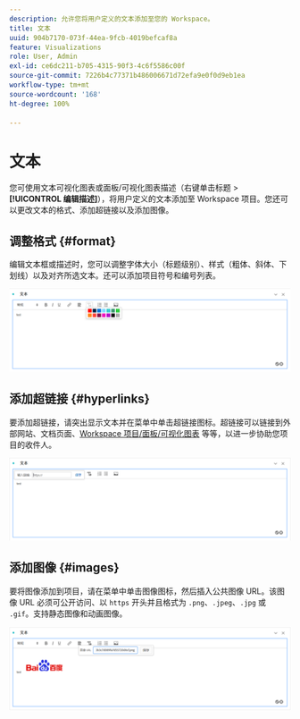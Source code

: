 ```yaml
---
description: 允许您将用户定义的文本添加至您的 Workspace。
title: 文本
uuid: 904b7170-073f-44ea-9fcb-4019befcaf8a
feature: Visualizations
role: User, Admin
exl-id: ce6dc211-b705-4315-90f3-4c6f5586c00f
source-git-commit: 7226b4c77371b486006671d72efa9e0f0d9eb1ea
workflow-type: tm+mt
source-wordcount: '168'
ht-degree: 100%

---
```


# 文本

您可使用文本可视化图表或面板/可视化图表描述（右键单击标题 > **[!UICONTROL 编辑描述]**），将用户定义的文本添加至 Workspace 项目。您还可以更改文本的格式、添加超链接以及添加图像。

## 调整格式 {#format}

编辑文本框或描述时，您可以调整字体大小（标题级别）、样式（粗体、斜体、下划线）以及对齐所选文本。还可以添加项目符号和编号列表。

![](assets/format.png)

## 添加超链接 {#hyperlinks}

要添加超链接，请突出显示文本并在菜单中单击超链接图标。超链接可以链接到外部网站、文档页面、[Workspace 项目/面板/可视化图表](https://experienceleague.adobe.com/docs/analytics/analyze/analysis-workspace/curate-share/shareable-links.html?lang=zh-Hans) 等等，以进一步协助您项目的收件人。

![](assets/hyperlink.png)

## 添加图像 {#images}

要将图像添加到项目，请在菜单中单击图像图标，然后插入公共图像 URL。该图像 URL 必须可公开访问、以 `https` 开头并且格式为 `.png`、`.jpeg`、`.jpg` 或 `.gif`。支持静态图像和动画图像。

![](assets/image.png)
